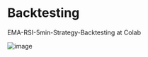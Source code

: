 # Backtesting
EMA-RSI-5min-Strategy-Backtesting at Colab

![image](https://github.com/KOGTI-2023/EMA-RSI-5min-Strategy-Backtesting/assets/130747709/ac9007e1-b49d-45d8-beaf-d40f688522fe)

